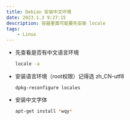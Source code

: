 ```yaml
---
title: Debian 安装中文环境
date: 2023.1.3 9:27:15
description: 容器里面可能要先安装 locale
tags:
	- Linux 
---
```

- 先查看是否有中文语言环境

    ```bash
    locale -a    
    ```
    
- 安装语言环境（root权限）记得选 zh_CN-utf8
    
    ```
    dpkg-reconfigure locales
    ```

- 安装中文字体

    ```bash
    apt-get install *wqy*
    ```
    
    

